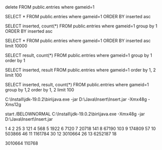 

delete FROM public.entries where gameid=1

SELECT *  FROM public.entries where gameid=1
ORDER BY inserted asc

SELECT inserted, count(*) FROM public.entries where gameid=1
group by 1 ORDER BY inserted asc

SELECT * FROM public.entries where gameid=1
ORDER BY inserted asc limit 10000

SELECT result, count(*) FROM public.entries where gameid=1
group by 1 order by 1

SELECT inserted, result FROM public.entries where gameid=1
order by 1, 2
limit 100

SELECT inserted, result, count(*) FROM public.entries where gameid=1
group by 1,2
order by 1, 2
limit 100

C:\Install\jdk-19.0.2\bin\java.exe -jar D:\Java\Insert\Insert.jar -Xmx48g -Xms12g

start /BELOWNORMAL C:\Install\jdk-19.0.2\bin\java.exe -Xmx48g -jar D:\Java\Insert\Insert.jar

1 4
2 25
3 121
4 568
5 1922
6 7120
7 20718    141
8 67190    103
9 174809    57
10 503866   46
11 1161784  30
12 3010664  26
13 6252187  18

3010664
110768